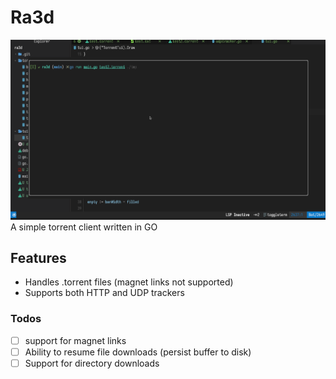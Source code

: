 # Ra3d
![./ra3d.gif](./ra3d.gif)
A simple torrent client written in GO

## Features
* Handles .torrent files (magnet links not supported)
* Supports both HTTP and UDP trackers

### Todos
- [ ] support for magnet links
- [ ] Ability to resume file downloads (persist buffer to disk)
- [ ] Support for directory downloads 
